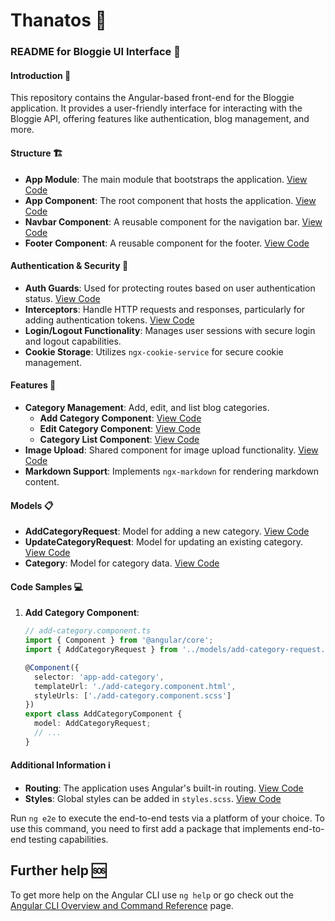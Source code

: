 # Thanatos 🌌

### README for Bloggie UI Interface 📘

#### Introduction 🚀
This repository contains the Angular-based front-end for the Bloggie application. It provides a user-friendly interface for interacting with the Bloggie API, offering features like authentication, blog management, and more.

#### Structure 🏗️
- **App Module**: The main module that bootstraps the application. [View Code](https://github.com/triunai/bloggie-UI-interface/blob/master/src/app/app.module.ts)
- **App Component**: The root component that hosts the application. [View Code](https://github.com/triunai/bloggie-UI-interface/blob/master/src/app/app.component.ts)
- **Navbar Component**: A reusable component for the navigation bar. [View Code](https://github.com/triunai/bloggie-UI-interface/blob/master/src/app/core/components/navbar/navbar.component.ts)
- **Footer Component**: A reusable component for the footer. [View Code](https://github.com/triunai/bloggie-UI-interface/blob/master/src/app/core/components/footer/footer.component.html)

#### Authentication & Security 🔐
- **Auth Guards**: Used for protecting routes based on user authentication status. [View Code](https://github.com/triunai/bloggie-UI-interface/blob/master/src/app/features/auth/guards/auth.guard.ts)
- **Interceptors**: Handle HTTP requests and responses, particularly for adding authentication tokens. [View Code](https://github.com/triunai/bloggie-UI-interface/blob/master/src/app/core/interceptors/auth.interceptor.ts)
- **Login/Logout Functionality**: Manages user sessions with secure login and logout capabilities.
- **Cookie Storage**: Utilizes `ngx-cookie-service` for secure cookie management.

#### Features 🌟
- **Category Management**: Add, edit, and list blog categories.
  - **Add Category Component**: [View Code](https://github.com/triunai/bloggie-UI-interface/blob/master/src/app/features/category/add-category/add-category.component.ts)
  - **Edit Category Component**: [View Code](https://github.com/triunai/bloggie-UI-interface/blob/master/src/app/features/category/edit-category/edit-category.component.ts)
  - **Category List Component**: [View Code](https://github.com/triunai/bloggie-UI-interface/blob/master/src/app/features/category/category-list/category-list.component.ts)
- **Image Upload**: Shared component for image upload functionality. [View Code](https://github.com/triunai/bloggie-UI-interface/blob/master/src/app/features/shared/components/image-selector/image-selector.component.ts)
- **Markdown Support**: Implements `ngx-markdown` for rendering markdown content.

#### Models 📋
- **AddCategoryRequest**: Model for adding a new category. [View Code](https://github.com/triunai/bloggie-UI-interface/blob/master/src/app/features/category/models/add-category-request.models.ts)
- **UpdateCategoryRequest**: Model for updating an existing category. [View Code](https://github.com/triunai/bloggie-UI-interface/blob/master/src/app/features/category/models/update-category-request.model.ts)
- **Category**: Model for category data. [View Code](https://github.com/triunai/bloggie-UI-interface/blob/master/src/app/features/category/models/categories.model.ts)

#### Code Samples 💻
1. **Add Category Component**:
    ```typescript
    // add-category.component.ts
    import { Component } from '@angular/core';
    import { AddCategoryRequest } from '../models/add-category-request.model';
    
    @Component({
      selector: 'app-add-category',
      templateUrl: './add-category.component.html',
      styleUrls: ['./add-category.component.scss']
    })
    export class AddCategoryComponent {
      model: AddCategoryRequest;
      // ... 
    }
    ```

#### Additional Information ℹ️
- **Routing**: The application uses Angular's built-in routing. [View Code](https://github.com/triunai/bloggie-UI-interface/blob/master/src/app/app-routing.module.ts)
- **Styles**: Global styles can be added in `styles.scss`. [View Code](https://github.com/triunai/bloggie-UI-interface/blob/master/src/styles.scss)

Run `ng e2e` to execute the end-to-end tests via a platform of your choice. To use this command, you need to first add a package that implements end-to-end testing capabilities.

## Further help 🆘
To get more help on the Angular CLI use `ng help` or go check out the [Angular CLI Overview and Command Reference](https://angular.io/cli) page.
